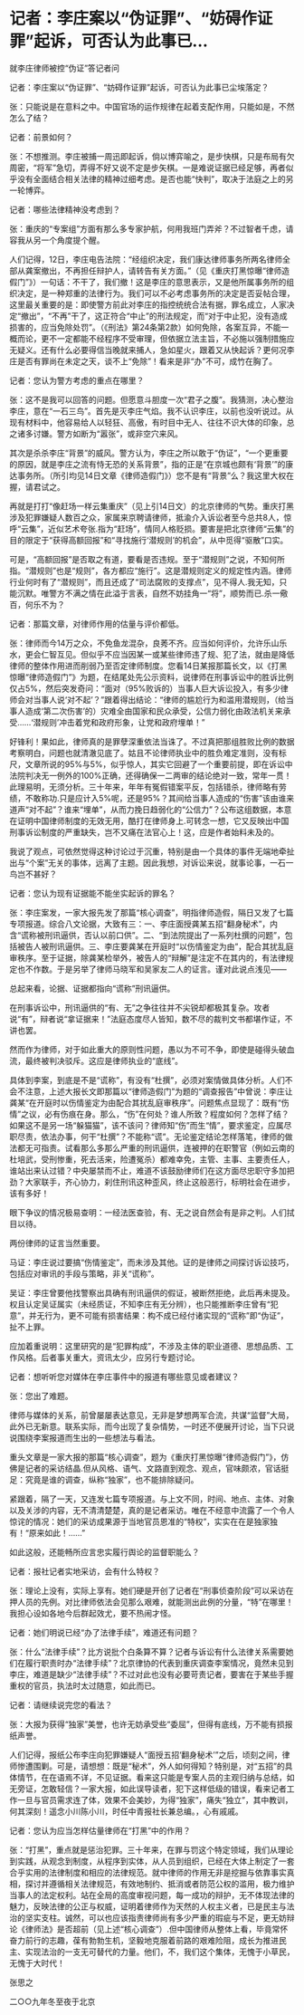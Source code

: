 # 记者：李庄案以“伪证罪”、“妨碍作证罪”起诉，可否认为此事已...

就李庄律师被控“伪证”答记者问

记者：李庄案以“伪证罪”、“妨碍作证罪”起诉，可否认为此事已尘埃落定？

张：只能说是在意料之中。中国官场的运作规律在起着支配作用，只能如是，不然怎么了结？

记者：前景如何？

张：不想推测。李庄被捕一周迅即起诉，倘以博弈喻之，是步快棋，只是布局有欠周密，“将军”急切，弄得不好又说不定是步矢棋。一是难说证据已经足够，再者似乎没有全面结合相关法律的精神过细考虑。是否也能“快判”，取决于法庭之上的另一轮博弈。

记者：哪些法律精神没考虑到？

张：重庆的“专案组”方面有那么多专家护航，何用我班门弄斧？不过智者千虑，请容我从另一个角度提个醒。

人们记得，12日，李庄电告法院：“经组织决定，我们康达律师事务所两名律师全部从龚案撤出，不再担任辩护人，请转告有关方面。”（见《重庆打黑惊曝“律师造假门”》）一句话：不干了，我们撤！这是李庄的意思表示，又是他所属事务所的组织决定，是一种郑重的法律行为。我们可以不必考虑事务所的决定是否妥帖合理，这里最关重要的是：即使警方前此对李庄的指控统统合法有据，罪名成立，人家决定“撤出”，“不再”干了，这正符合“中止”的刑法规定，而“对于中止犯，没有造成损害的，应当免除处罚”。（《刑法》第24条第2款）如何免除，各案互异，不能一概而论，更不一定都能不经程序不受审理，但依据立法主旨，不必施以强制措施应无疑义。还有什么必要得信当晚就来捕人，急如星火，跟着又从快起诉？更何况李庄是否有罪尚在未定之天，谈不上“免除”！看来是非“办”不可，成竹在胸了。

记者：您认为警方考虑的重点在哪里？

张：这不是我可以回答的问题。但愿意斗胆度一次“君子之腹”。我猜测，决心整治李庄，意在“一石三鸟”。首先是灭李庄气焰。我不认识李庄，以前也没听说过。从现有材料中，他容易给人以轻狂、高傲，有时目中无人、往往不识大体的印象，总之诸多讨嫌。警方如断为“嚣张”，或非空穴来风。

其次是杀杀李庄“背景”的威风。警方认为，李庄之所以敢于“伪证”，“一个更重要的原因，就是李庄之流有恃无恐的关系背景”，指的正是“在京城也颇有‘背景’”的康达事务所。（所引均见14日文章《律师造假门》）您不是有“背景”么？我这里大权在握，请君试之。

再就是打打“像赶场一样云集重庆”（见上引14日文）的北京律师的气势。重庆打黑涉及犯罪嫌疑人数百之众，家属来京聘请律师，抵渝介入诉讼者至今总共8人，惊呼“云集”，近似艺术夸张.指为“赶场”，情同人格贬损。要害是把北京律师“云集”的目的限定于“获得高额回报”和“寻找施行‘潜规则’的机会”，从中觅得“驱散”口实。

可是，“高额回报”是否取之有道，要看是否违规。至于“潜规则”之说，不知何所指。“潜规则”也是“规则”，各方都应“施行”。这是潜规则定义的规定性内涵。律师行业何时有了“潜规则”，而且还成了“司法腐败的支撑点”，见不得人.我无知，只能沉默。唯警方不满之情在此溢于言表，自然不妨挂角一“将”，顺势而已.杀一儆百，何乐不为？

记者：那篇文章，对律师作用的估量与评价都低。

张：律师而今14万之众，不免鱼龙混杂，良莠不齐。应当如何评价，允许乐山乐水，更会仁智互见。但似乎不应当因某一或某些律师违了规、犯了法，就由是降低律师的整体作用进而削弱乃至否定律师制度。您看14日某报那篇长文，以《打黑惊曝“律师造假门”》为题，在结尾处先公示资料，说律师在刑事诉讼中的胜诉比例仅占5%，然后突发奇问：“面对（95%败诉的）当事人巨大诉讼投入，有多少律师会对当事人说‘对不起’？”跟着得出结论：“律师的尴尬行为和滥用潜规则，（给当事人造成‘第二次伤害’的）灾难全由国家和民众承受，公信力弱化由政法机关来承受……‘潜规则’冲击着党和政府形象，让党和政府埋单！”

好锋利！果如此，律师真的是罪孽深重依法当诛了。不过真把那组胜败比例的数据考察明白，问题也就清澈见底了。姑且不论律师执业中的胜负难定准则，没有标尺，文章所说的95%与5%，似乎惊人，其实它回避了一个重要前提，即在诉讼中法院判决无一例外的100%正确，还得确保一二两审的结论绝对一致，常年一贯！此理易明，无须分析。三十年来，年年有冤假错案平反，包括错杀，律师略有劳绩，不敢称功.只是应计入5%呢，还是95%？其间给当事人造成的“伤害”该由谁来道声“对不起”？谁来“埋单”，从而力挽日趋弱化的“公信力”？公布这组数据，本意在证明中国律师制度的无效无用，酷打在律师身上.可转念一想，它又反映出中国刑事诉讼制度的严重缺失，岂不又痛在法官心上！这，应是作者始料未及的。

我说了观点，可依然觉得这种讨论过于沉重，特别是由一个具体的事件无端地牵扯出与“个案”无关的事体，远离了主题。因此我想，对诉讼来说，就事论事，一石一鸟岂不甚好？

记者：您认为现有证据能不能坐实起诉的罪名？

张：李庄案发，一家大报先发了那篇“核心调查”，明指律师造假，隔日又发了七篇专项报道。综合八文论据，大致有三：一、李庄面授龚某五招“翻身秘术”，内含“谎称被刑讯逼供，否认以前口供”。二、“到法院提出了一系列杜撰的问题”，包括被告人被刑讯逼供。三、李庄要龚某在开庭时“以伤情鉴定为由”，配合其扰乱庭审秩序。至于证据，除龚某检举外，被告人的“辩解”是注定不在其内的，有法律规定也不作数。于是另举了律师马晓军和吴家友二人的证言。谨对此说点浅见——

总起来看，论据、证据都指向“谎称”刑讯逼供。

在刑事诉讼中，刑讯逼供的“有、无”之争往往并不尖锐却都极其复杂。攻者说“有”，辩者说“拿证据来！”法庭态度尽人皆知，数不尽的裁判文书都堪作证，不讲也罢。

然而作为律师，对于如此重大的原则性问题，愚以为不可不争，即使是碰得头破血流，最终被判决驳斥。这应是律师执业的“底线”。

具体到李案，到底是不是“谎称”，有没有“杜撰”，必须对案情做具体分析。人们不会不注意，上述大报长文即那篇以“律师造假门”为题的“调查报告”中曾说：李庄让龚某“在开庭时以伤情鉴定为由配合其扰乱庭审秩序”。问题焦点显现了：既有“伤情”之议，必有伤痕在身。那么，“伤”在何处？谁人所致？程度如何？怎样了结？如果这不是另一场“躲猫猫”，该不该问？律师知“伤”而生“情”，要求鉴定，应属尽职尽责，依法办事，何干“杜撰”？不能称“谎”。无论鉴定结论怎样落笔，律师的做法都无可指责。试看那么多那么严重的刑讯逼供，连被押的在职警官（例如云南的杜培武，受刑惨重，死去活来，险遭冤杀）都难幸免，主管、主事、主要责任人，谁站出来认过错？中央屡禁而不止，难道不该鼓励律师们在这方面尽忠职守多加把劲？大家联手，齐心协力，刹住刑讯这种歪风，终止这般恶行，标明社会在进步，该有多好！

眼下争议的情况极易查明：一经法医查验，有、无之说自然会有是非之判。人们拭目以待。

两份律师的证言当然重要。

马证：李庄说过要搞“伤情鉴定”，而未涉及其他。证的是律师之间探讨诉讼技巧，包括应对审讯的手段与策略，非关“谎称”。

吴证：李庄曾要他找警察出具确有刑讯逼供的假证，被断然拒绝，此后再未提及。权且认定吴证属实（未经质证，不知李庄有无分辨），也只能推断李庄曾有“犯意”，并无行为，更不可能有损害结果：构不成已经付诸实现的“谎称”即“伪证”，扯不上罪。

应加着重说明：这里研究的是“犯罪构成”，不涉及主体的职业道德、思想品质、工作风格。后者事关重大，资讯太少，应另行专题讨论。

记者：想听听您对媒体在李庄事件中的报道有哪些意见或者建议？

张：您出了难题。

律师与媒体的关系，前曾屡屡表达意见，无非是梦想两军合流，共谋“监督”大局，此外已无新意。联系实际，而今出现了复杂情势，一时还不便展开讨论，当下只说说围绕李案报道而生出的一些想法与看法。

重头文章是一家大报的那篇“核心调查”，题为《重庆打黑惊曝“律师造假门”》，仿佛是记者的采访结晶.但从风格、语气、文路直到观念、观点，官味颇浓，官话挺足：究竟是谁的调查，纵称“独家”，也不能排除疑问。

紧跟着，隔了一天，又连发七篇专项报道。与上文不同，时间、地点、主体、对象以及关涉的内容，无不清清楚楚，真的是记者采访。唯在不经意中流露了一个令人惊诧的情况：她们的采访成果源于当地官员恩准的“特权”，实实在在是独家独有！“原来如此！……”

如此这般，还能畅所应言忠实履行舆论的监督职能么？

记者：报社记者实地采访，会有什么特权？

张：理论上没有，实际上享有。她们硬是开创了记者在“刑事侦查阶段”可以采访在押人员的先例。对比律师依法会见那么艰难，就能测出此例的分量，“特”在哪里！我担心设如各地今后群起效尤，要不热闹才怪。

记者：她们明说已经“办了法律手续”，难道还有问题？

张：什么“法律手续”？比方说批个白条算不算？记者与诉讼有什么法律关系需要她们在履行职责时办“法律手续”？北京律协的代表到重庆调查李案情况，竟然未见到李庄，难道是缺少“法律手续”？不过对此也没有必要苛责记者，要害在于某些手握重权的官员，执法时太过随意，如此而已。

记者：请继续说完您的看法？

张：大报为获得“独家”美誉，也许无妨承受些“委屈”，但得有底线，万不能有损报纸声誉。

人们记得，报纸公布李庄向犯罪嫌疑人“面授五招‘翻身秘术’”之后，顷刻之间，律师惨遭围剿。可是，请想想：既是“秘术”，外人如何得知？特别是，对“五招”的具体情节，在在语焉不详，不见证据。看来这只能是专案人员的主观归纳与总结，如无旁证，怎敢轻信？一家大报，如此误导读者，犯下这样低级的错误，看来记者工作一旦与官员需求连了体，效果不会美妙，为得“独家”，痛失“独立”，其中教训，何其深刻！遥念小川陈小川，时任中青报社长兼总编。，心有戚戚。

记者：您认为应当怎样估量律师在“打黑”中的作用？

张：“打黑”，重点就是惩治犯罪。三十年来，在罪与罚这个特定领域，我们从理论到实践，从观念到制度，从程序到实体，从人员到组织，已经在大体上制定了一套合乎实用的法律制度和相应的法律规范。就中律师的作用无非是挖掘与依靠事实真相，探讨并遵循相关法律规范，有效地制约、抵消或者防范公权的滥用，极力维护当事人的法定权利。站在全局的高度审视问题，每一成功的辩护，无不体现法律的魅力，反映法律的公正与权威，证明着律师作为天然的人权主义者，已是民主与法治的坚实支柱。诚然，可以也应该指责律师尚有多少严重的瑕疵与不足，更无妨辩论《律师法》是否超前（见上述“核心调查”）.但中国律师从整体上看，毕竟常怀奋力前行的志趣，葆有勃勃生机，坚毅地克服着前路的艰难险阻，成长为推进民主、实现法治的一支无可替代的力量。他们，不，我们这个集体，无愧于小草民，无愧于大时代！

张思之

二○○九年冬至夜于北京